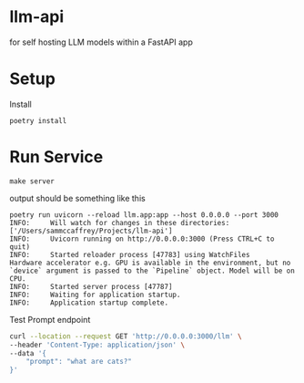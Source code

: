 # llm-api
for self hosting LLM models within a FastAPI app

# Setup

Install

```
poetry install
```

# Run Service
```
make server
```
output should be something like this
```
poetry run uvicorn --reload llm.app:app --host 0.0.0.0 --port 3000
INFO:     Will watch for changes in these directories: ['/Users/sammccaffrey/Projects/llm-api']
INFO:     Uvicorn running on http://0.0.0.0:3000 (Press CTRL+C to quit)
INFO:     Started reloader process [47783] using WatchFiles
Hardware accelerator e.g. GPU is available in the environment, but no `device` argument is passed to the `Pipeline` object. Model will be on CPU.
INFO:     Started server process [47787]
INFO:     Waiting for application startup.
INFO:     Application startup complete.

```

Test Prompt endpoint
```sh
curl --location --request GET 'http://0.0.0.0:3000/llm' \
--header 'Content-Type: application/json' \
--data '{
    "prompt": "what are cats?"
}'
```